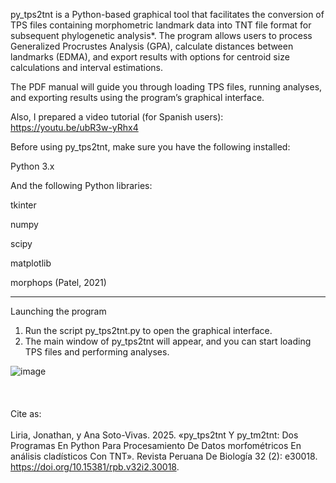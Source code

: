 py_tps2tnt is a Python-based graphical tool that facilitates the conversion of TPS files containing morphometric landmark data into TNT file format for subsequent phylogenetic analysis*. The program allows users to process Generalized Procrustes Analysis (GPA), calculate distances between landmarks (EDMA), and export results with options for centroid size calculations and interval estimations.

The PDF manual will guide you through loading TPS files, running analyses, and exporting results using the program’s graphical interface.

Also, I prepared a video tutorial (for Spanish users): https://youtu.be/ubR3w-yRhx4

Before using py_tps2tnt, make sure you have the following installed:

Python 3.x
	
 And the following Python libraries:
 
 tkinter
 
 numpy
 
 scipy
 
 matplotlib
 
 morphops (Patel, 2021)
________________________________________

Launching the program
1.	Run the script py_tps2tnt.py to open the graphical interface.
2.	The main window of py_tps2tnt will appear, and you can start loading TPS files and performing analyses.


![image](https://github.com/user-attachments/assets/161f45c1-39e6-4c56-a88d-2716b6f6a26e)
<br><br>
<br><br>
Cite as:
<br><br>
Liria, Jonathan, y Ana Soto-Vivas. 2025. «py_tps2tnt Y py_tm2tnt: Dos Programas En Python Para Procesamiento De Datos morfométricos En análisis cladísticos Con TNT». Revista Peruana De Biología 32 (2): e30018. https://doi.org/10.15381/rpb.v32i2.30018.
